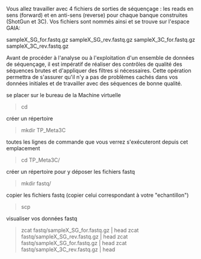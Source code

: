 Vous allez travailler avec 4 fichiers de sorties de séquençage : les reads en sens (forward) et en anti-sens (reverse) pour chaque banque construites (ShotGun et 3C). Vos fichiers sont nommés ainsi et se trouve sur l'espace GAIA:

sampleX_SG_for.fastq.gz
sampleX_SG_rev.fastq.gz
sampleX_3C_for.fastq.gz
sampleX_3C_rev.fastq.gz

Avant de procéder à l'analyse ou à l'exploitation d'un ensemble de données de séquençage, il est impératif de réaliser des contrôles de qualité des séquences brutes et d'appliquer des filtres si nécessaires. Cette opération permettra de s'assurer qu'il n'y a pas de problèmes cachés dans vos données initiales et de travailler avec des séquences de bonne qualité.

se placer sur le bureau de la Machine virtuelle

> cd 

créer un répertoire 

> mkdir TP_Meta3C 

toutes les lignes de commande que vous verrez s'exécuteront depuis cet emplacement

> cd  TP_Meta3C/

créer un répertoire pour y déposer les fichiers fastq

> mkdir fastq/

copier les fichiers fastq (copier celui correspondant à votre "echantillon")

> scp 

visualiser vos données fastq 

> zcat  fastq/sampleX_SG_for.fastq.gz  |  head
> zcat  fastq/sampleX_SG_rev.fastq.gz  |  head
> zcat  fastq/sampleX_SG_for.fastq.gz  |  head
> zcat  fastq/sampleX_3C_rev.fastq.gz  |  head


